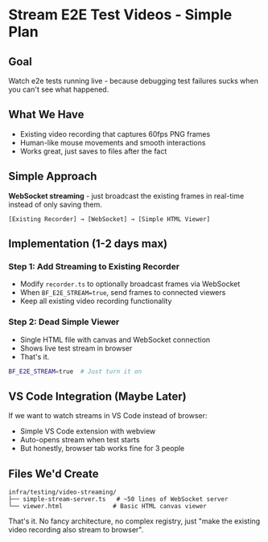 # Stream E2E Test Videos - Simple Plan

## Goal

Watch e2e tests running live - because debugging test failures sucks when you
can't see what happened.

## What We Have

- Existing video recording that captures 60fps PNG frames
- Human-like mouse movements and smooth interactions
- Works great, just saves to files after the fact

## Simple Approach

**WebSocket streaming** - just broadcast the existing frames in real-time
instead of only saving them.

```
[Existing Recorder] → [WebSocket] → [Simple HTML Viewer]
```

## Implementation (1-2 days max)

### Step 1: Add Streaming to Existing Recorder

- Modify `recorder.ts` to optionally broadcast frames via WebSocket
- When `BF_E2E_STREAM=true`, send frames to connected viewers
- Keep all existing video recording functionality

### Step 2: Dead Simple Viewer

- Single HTML file with canvas and WebSocket connection
- Shows live test stream in browser
- That's it.

```bash
BF_E2E_STREAM=true  # Just turn it on
```

## VS Code Integration (Maybe Later)

If we want to watch streams in VS Code instead of browser:

- Simple VS Code extension with webview
- Auto-opens stream when test starts
- But honestly, browser tab works fine for 3 people

## Files We'd Create

```
infra/testing/video-streaming/
├── simple-stream-server.ts   # ~50 lines of WebSocket server
└── viewer.html              # Basic HTML canvas viewer
```

That's it. No fancy architecture, no complex registry, just "make the existing
video recording also stream to browser".
